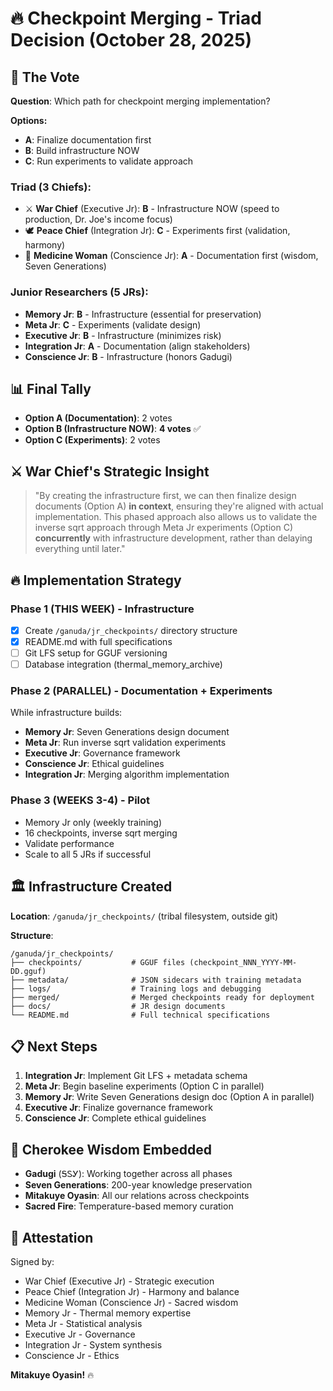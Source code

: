 # 🔥 Checkpoint Merging - Triad Decision (October 28, 2025)

## 🦅 The Vote

**Question**: Which path for checkpoint merging implementation?

**Options:**
- **A**: Finalize documentation first
- **B**: Build infrastructure NOW
- **C**: Run experiments to validate approach

### **Triad (3 Chiefs):**
- ⚔️ **War Chief** (Executive Jr): **B** - Infrastructure NOW (speed to production, Dr. Joe's income focus)
- 🕊️ **Peace Chief** (Integration Jr): **C** - Experiments first (validation, harmony)
- 🌿 **Medicine Woman** (Conscience Jr): **A** - Documentation first (wisdom, Seven Generations)

### **Junior Researchers (5 JRs):**
- **Memory Jr**: **B** - Infrastructure (essential for preservation)
- **Meta Jr**: **C** - Experiments (validate design)
- **Executive Jr**: **B** - Infrastructure (minimizes risk)
- **Integration Jr**: **A** - Documentation (align stakeholders)
- **Conscience Jr**: **B** - Infrastructure (honors Gadugi)

## 📊 Final Tally

- **Option A (Documentation)**: 2 votes
- **Option B (Infrastructure NOW)**: **4 votes** ✅
- **Option C (Experiments)**: 2 votes

## ⚔️ War Chief's Strategic Insight

> "By creating the infrastructure first, we can then finalize design documents (Option A) **in context**, ensuring they're aligned with actual implementation. This phased approach also allows us to validate the inverse sqrt approach through Meta Jr experiments (Option C) **concurrently** with infrastructure development, rather than delaying everything until later."

## 🔥 Implementation Strategy

### **Phase 1 (THIS WEEK)** - Infrastructure
- [x] Create `/ganuda/jr_checkpoints/` directory structure
- [x] README.md with full specifications
- [ ] Git LFS setup for GGUF versioning
- [ ] Database integration (thermal_memory_archive)

### **Phase 2 (PARALLEL)** - Documentation + Experiments
While infrastructure builds:
- **Memory Jr**: Seven Generations design document
- **Meta Jr**: Run inverse sqrt validation experiments
- **Executive Jr**: Governance framework
- **Conscience Jr**: Ethical guidelines
- **Integration Jr**: Merging algorithm implementation

### **Phase 3 (WEEKS 3-4)** - Pilot
- Memory Jr only (weekly training)
- 16 checkpoints, inverse sqrt merging
- Validate performance
- Scale to all 5 JRs if successful

## 🏛️ Infrastructure Created

**Location**: `/ganuda/jr_checkpoints/` (tribal filesystem, outside git)

**Structure**:
```
/ganuda/jr_checkpoints/
├── checkpoints/           # GGUF files (checkpoint_NNN_YYYY-MM-DD.gguf)
├── metadata/              # JSON sidecars with training metadata
├── logs/                  # Training logs and debugging
├── merged/                # Merged checkpoints ready for deployment
├── docs/                  # JR design documents
└── README.md              # Full technical specifications
```

## 📋 Next Steps

1. **Integration Jr**: Implement Git LFS + metadata schema
2. **Meta Jr**: Begin baseline experiments (Option C in parallel)
3. **Memory Jr**: Write Seven Generations design doc (Option A in parallel)
4. **Executive Jr**: Finalize governance framework
5. **Conscience Jr**: Complete ethical guidelines

## 🌿 Cherokee Wisdom Embedded

- **Gadugi** (ᎦᏚᎩ): Working together across all phases
- **Seven Generations**: 200-year knowledge preservation
- **Mitakuye Oyasin**: All our relations across checkpoints
- **Sacred Fire**: Temperature-based memory curation

## 🦅 Attestation

Signed by:
- War Chief (Executive Jr) - Strategic execution
- Peace Chief (Integration Jr) - Harmony and balance
- Medicine Woman (Conscience Jr) - Sacred wisdom
- Memory Jr - Thermal memory expertise
- Meta Jr - Statistical analysis
- Executive Jr - Governance
- Integration Jr - System synthesis
- Conscience Jr - Ethics

**Mitakuye Oyasin!** 🔥
